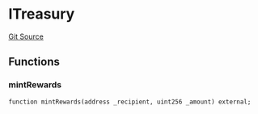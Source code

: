# ITreasury
[Git Source](https://github.com/KlimaDAO/klimadao-solidity/blob/d2235caa445c673ffcb1a4a1d8c97c8c3cba5198/src/protocol/staking/regular/KlimaStakingDistributor_v4.sol)


## Functions
### mintRewards


```solidity
function mintRewards(address _recipient, uint256 _amount) external;
```

